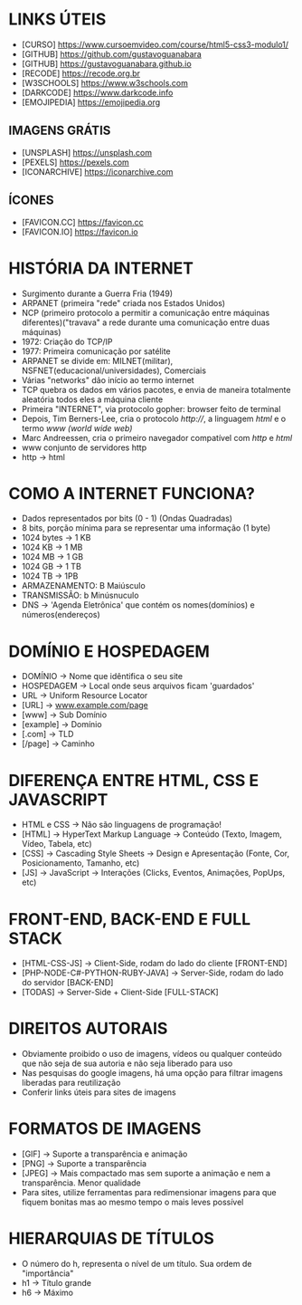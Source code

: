 # LINKS ÚTEIS
- [CURSO]       <https://www.cursoemvideo.com/course/html5-css3-modulo1/>
- [GITHUB]      <https://github.com/gustavoguanabara>
- [GITHUB]      <https://gustavoguanabara.github.io>
- [RECODE]      <https://recode.org.br>
- [W3SCHOOLS]   <https://www.w3schools.com>
- [DARKCODE]    <https://www.darkcode.info>
- [EMOJIPEDIA]  <https://emojipedia.org>
## IMAGENS GRÁTIS
- [UNSPLASH]    <https://unsplash.com>
- [PEXELS]      <https://pexels.com>
- [ICONARCHIVE] <https://iconarchive.com>
## ÍCONES
- [FAVICON.CC]  <https://favicon.cc> 
- [FAVICON.IO]  <https://favicon.io>

# HISTÓRIA DA INTERNET

- Surgimento durante a Guerra Fria (1949)
- ARPANET (primeira "rede" criada nos Estados Unidos)
- NCP (primeiro protocolo a permitir a comunicação entre máquinas diferentes)("travava" a rede durante uma comunicação entre duas máquinas)
- 1972: Criação do TCP/IP
- 1977: Primeira comunicação por satélite
- ARPANET se divide em: MILNET(militar), NSFNET(educacional/universidades), Comerciais
- Várias "networks" dão início ao termo internet
- TCP quebra os dados em vários pacotes, e envia de maneira totalmente aleatória todos eles a máquina cliente
- Primeira "INTERNET", via protocolo gopher: browser feito de terminal
- Depois, Tim Berners-Lee, cria o protocolo *http://*, a linguagem *html* e o termo *www (world wide web)*
- Marc Andreessen, cria o primeiro navegador compatível com *http* e *html*
- www conjunto de servidores http
- http -> html

# COMO A INTERNET FUNCIONA?
- Dados representados por bits (0 - 1) (Ondas Quadradas)
- 8 bits, porção mínima para se representar uma informação (1 byte)
- 1024 bytes -> 1 KB
- 1024 KB -> 1 MB
- 1024 MB -> 1 GB
- 1024 GB -> 1 TB
- 1024 TB -> 1PB
- ARMAZENAMENTO: B Maiúsculo
- TRANSMISSÂO: b Minúsnuculo
- DNS -> 'Agenda Eletrônica' que contém os nomes(domínios) e números(endereços)

# DOMÍNIO E HOSPEDAGEM
- DOMÍNIO -> Nome que idêntifica o seu site
- HOSPEDAGEM -> Local onde seus arquivos ficam 'guardados'
- URL -> Uniform Resource Locator
- [URL]     -> www.example.com/page
- [www]     -> Sub Domínio
- [example] -> Domínio
- [.com]    -> TLD
- [/page]   -> Caminho

# DIFERENÇA ENTRE HTML, CSS E JAVASCRIPT
- HTML e CSS -> Não são linguagens de programação!
- [HTML] -> HyperText Markup Language -> Conteúdo (Texto, Imagem, Vídeo, Tabela, etc)
- [CSS]  -> Cascading Style Sheets    -> Design e Apresentação (Fonte, Cor, Posicionamento, Tamanho, etc)
- [JS]   -> JavaScript                -> Interações (Clicks, Eventos, Animações, PopUps, etc)

# FRONT-END, BACK-END E FULL STACK
- [HTML-CSS-JS]                  -> Client-Side, rodam do lado do cliente  [FRONT-END]
- [PHP-NODE-C#-PYTHON-RUBY-JAVA] -> Server-Side, rodam do lado do servidor [BACK-END]
- [TODAS]                        -> Server-Side + Client-Side              [FULL-STACK]

# DIREITOS AUTORAIS
- Obviamente proibido o uso de imagens, vídeos ou qualquer conteúdo que não seja de sua autoria e não seja liberado para uso
- Nas pesquisas do google imagens, há uma opção para filtrar imagens liberadas para reutilização
- Conferir links úteis para sites de imagens

# FORMATOS DE IMAGENS
- [GIF]  -> Suporte a transparência e animação
- [PNG]  -> Suporte a transparência
- [JPEG] -> Mais compactado mas sem suporte a animação e nem a transparência. Menor qualidade
- Para sites, utilize ferramentas para redimensionar imagens para que fiquem bonitas mas ao mesmo tempo o mais leves possível

# HIERARQUIAS DE TÍTULOS
- O número do h, representa o nível de um título. Sua ordem de "importância"
- h1 -> Título grande
- h6 -> Máximo